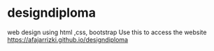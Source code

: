 # designdiploma
web design using html ,css, bootstrap
Use this to access the website https://afajarrizki.github.io/designdiploma
